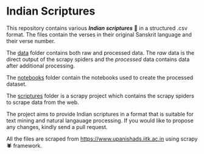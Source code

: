 # Indian Scriptures

This repository contains various ***Indian scriptures*** 📜 in a structured .csv format. The files contain the verses in their original Sanskrit language and their verse number.

The [data](https://github.com/hrgupta/indian-scriptures/tree/master/data) folder contains both raw and processed data. The *raw* data is the direct output of the scrapy spiders and the *processed* data contains data after additional processing.

The [notebooks](https://github.com/hrgupta/indian-scriptures/tree/master/notebooks) folder contain the notebooks used to create the processed dataset.

The [scriptures](https://github.com/hrgupta/indian-scriptures/tree/master/scriptures) folder is a scrapy project which contains the scrapy spiders to scrape data from the web.

The project aims to provide Indian scriptures in a format that is suitable for text mining and natural langauage processing. If you would like to propose any changes, kindly send a pull request. 

All the files are scraped from <https://www.upanishads.iitk.ac.in> using scrapy 🕷️ framework.
